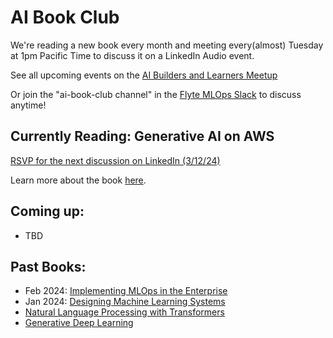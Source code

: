 # AI Book Club 

We're reading a new book every month and meeting every(almost) Tuesday at 1pm Pacific Time to discuss it on a LinkedIn Audio event.

See all upcoming events on the [AI Builders and Learners Meetup](https://www.meetup.com/ai-builders-and-learners-seattle/)

Or join the "ai-book-club channel" in the [Flyte MLOps Slack](https://slack.flyte.org/) to discuss anytime!

## Currently Reading: Generative AI on AWS

[RSVP for the next discussion on LinkedIn (3/12/24)](https://www.linkedin.com/events/aibookclub-generativeaionaws-we7171928013159194624/comments/)

Learn more about the book [here](https://learning.oreilly.com/library/view/generative-ai-on/9781098159214/).


## Coming up:

- TBD


## Past Books:

- Feb 2024: [Implementing MLOps in the Enterprise](https://learning.oreilly.com/library/view/implementing-mlops-in/9781098136574/)
- Jan 2024: [Designing Machine Learning Systems](https://learning.oreilly.com/library/view/designing-machine-learning/9781098107956/)
-  [Natural Language Processing with Transformers](https://learning.oreilly.com/library/view/natural-language-processing/9781098136789/)
-  [Generative Deep Learning](https://learning.oreilly.com/library/view/generative-deep-learning/9781098134174/)









